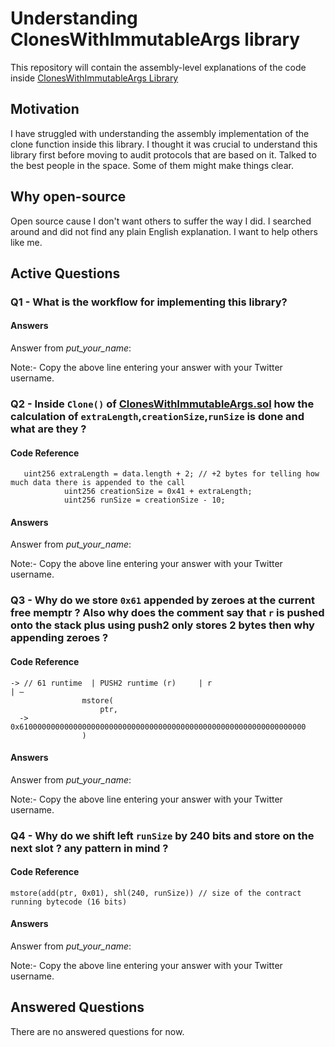 # Understanding ClonesWithImmutableArgs library

This repository will contain the assembly-level explanations of the code inside [ClonesWithImmutableArgs Library](https://github.com/wighawag/clones-with-immutable-args)

## Motivation 
I have struggled with understanding the assembly implementation of the clone function inside this library.
I thought it was crucial to understand this library first before moving to audit protocols that are based on it.
Talked to the best people in the space.
Some of them might make things clear.
## Why open-source
Open source cause I don't want others to suffer the way I did.
I searched around and did not find any plain English explanation.
I want to help others like me.


## Active Questions

### Q1 - What is the workflow for implementing this library?

#### Answers

Answer from _put_your_name_:

Note:- Copy the above line entering your answer with your Twitter username.

### Q2 - Inside `Clone()` of [ClonesWithImmutableArgs.sol](https://github.com/wighawag/clones-with-immutable-args/blob/master/src/ClonesWithImmutableArgs.sol) how the calculation of `extraLength`,`creationSize`,`runSize` is done and what are they ?
#### Code Reference
```solidity
   uint256 extraLength = data.length + 2; // +2 bytes for telling how much data there is appended to the call
            uint256 creationSize = 0x41 + extraLength;
            uint256 runSize = creationSize - 10;
```

#### Answers

Answer from _put_your_name_:

Note:- Copy the above line entering your answer with your Twitter username.

### Q3 - Why do we store `0x61` appended by zeroes at the current free memptr ? Also why does the comment say that `r` is pushed onto the stack plus using push2 only stores 2 bytes then why appending zeroes ?
#### Code Reference

```solidity
-> // 61 runtime  | PUSH2 runtime (r)     | r                             | –
                mstore(
                    ptr,
  ->                  0x6100000000000000000000000000000000000000000000000000000000000000
                )
```
#### Answers

Answer from _put_your_name_:

Note:- Copy the above line entering your answer with your Twitter username.

### Q4 - Why do we shift left `runSize` by 240 bits and store on the next slot ? any pattern in mind ?
#### Code Reference
```solidty
mstore(add(ptr, 0x01), shl(240, runSize)) // size of the contract running bytecode (16 bits)
```
#### Answers

Answer from _put_your_name_:

Note:- Copy the above line entering your answer with your Twitter username.


## Answered Questions
There are no answered questions for now.

